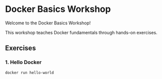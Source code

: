 # Docker Basics Workshop

Welcome to the Docker Basics Workshop! 

This workshop teaches Docker fundamentals through hands-on exercises.

## Exercises

### 1. Hello Docker
```bash
docker run hello-world
